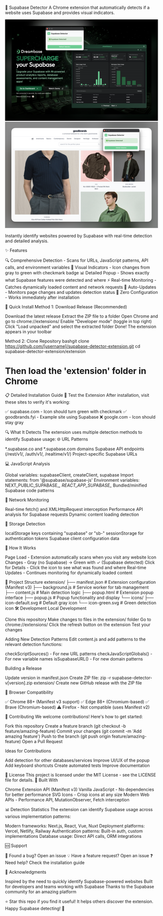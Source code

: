🔧 Supabase Detector
A Chrome extension that automatically detects if a website uses Supabase and provides visual indicators.

[![Dreambase.ai - Supabase detected](assets/dreambase-ai.png)](https://dreambase.ai)
[![Goodbrands - Supabase detected](assets/goodbrands.png)](https://goodbrands.fyi)

Instantly identify websites powered by Supabase with real-time detection and detailed analysis.

✨ Features

🔍 Comprehensive Detection - Scans for URLs, JavaScript patterns, API calls, and environment variables
🎨 Visual Indicators - Icon changes from gray to green with checkmark badge
📊 Detailed Popup - Shows exactly what Supabase features were detected and where
⚡ Real-time Monitoring - Catches dynamically loaded content and network requests
🔄 Auto-Updates - Monitors page changes and updates detection status
🚀 Zero Configuration - Works immediately after installation

🚀 Quick Install
Method 1: Download Release (Recommended)

Download the latest release
Extract the ZIP file to a folder
Open Chrome and go to chrome://extensions/
Enable "Developer mode" (toggle in top right)
Click "Load unpacked" and select the extracted folder
Done! The extension appears in your toolbar

Method 2: Clone Repository
bashgit clone https://github.com/[username]/supabase-detector-extension.git
cd supabase-detector-extension/extension
# Then load the 'extension' folder in Chrome
📋 Detailed Installation Guide
🧪 Test the Extension
After installation, visit these sites to verify it's working:

✅ supabase.com - Icon should turn green with checkmark
✅ goodbrands.fyi - Example site using Supabase
❌ google.com - Icon should stay gray

🔍 What It Detects
The extension uses multiple detection methods to identify Supabase usage:
🌐 URL Patterns

*.supabase.co and *.supabase.com domains
Supabase API endpoints (/rest/v1/, /auth/v1/, /realtime/v1/)
Project-specific Supabase URLs

💻 JavaScript Analysis

Global variables: supabaseClient, createClient, supabase
Import statements: from '@supabase/supabase-js'
Environment variables: NEXT_PUBLIC_SUPABASE_*, REACT_APP_SUPABASE_*
Bundled/minified Supabase code patterns

🔗 Network Monitoring

Real-time fetch() and XMLHttpRequest interception
Performance API analysis for Supabase requests
Dynamic content loading detection

💾 Storage Detection

localStorage keys containing "supabase" or "sb-"
sessionStorage for authentication tokens
Supabase client configuration data

📱 How It Works

Page Load - Extension automatically scans when you visit any website
Icon Changes - Gray (no Supabase) → Green with ✓ (Supabase detected)
Click for Details - Click the icon to see what was found and where
Real-time Updates - Continues monitoring for dynamically loaded content

📁 Project Structure
extension/
├── manifest.json       # Extension configuration (Manifest v3)
├── background.js       # Service worker for tab management
├── content.js         # Main detection logic
├── popup.html         # Extension popup interface
├── popup.js          # Popup functionality and display
└── icons/
    ├── icon-default.svg   # Default gray icon
    └── icon-green.svg     # Green detection icon
🛠️ Development
Local Development

Clone this repository
Make changes to files in the extension/ folder
Go to chrome://extensions/
Click the refresh button on the extension
Test your changes

Adding New Detection Patterns
Edit content.js and add patterns to the relevant detection functions:

checkScriptSources() - For new URL patterns
checkJavaScriptGlobals() - For new variable names
isSupabaseURL() - For new domain patterns

Building a Release

Update version in manifest.json
Create ZIP file: zip -r supabase-detector-v[version].zip extension/
Create new GitHub release with the ZIP file

🧩 Browser Compatibility

✅ Chrome 88+ (Manifest v3 support)
✅ Edge 88+ (Chromium-based)
✅ Brave (Chromium-based)
⚠️ Firefox - Not compatible (uses Manifest v2)

🤝 Contributing
We welcome contributions! Here's how to get started:

Fork this repository
Create a feature branch (git checkout -b feature/amazing-feature)
Commit your changes (git commit -m 'Add amazing feature')
Push to the branch (git push origin feature/amazing-feature)
Open a Pull Request

Ideas for Contributions

Add detection for other databases/services
Improve UI/UX of the popup
Add keyboard shortcuts
Create automated tests
Improve documentation

📄 License
This project is licensed under the MIT License - see the LICENSE file for details.
🎯 Built With

Chrome Extension API (Manifest v3)
Vanilla JavaScript - No dependencies for better performance
SVG Icons - Crisp icons at any size
Modern Web APIs - Performance API, MutationObserver, Fetch interception

📊 Detection Statistics
The extension can identify Supabase usage across various implementation patterns:

Modern frameworks: Next.js, React, Vue, Nuxt
Deployment platforms: Vercel, Netlify, Railway
Authentication patterns: Built-in auth, custom implementations
Database usage: Direct API calls, ORM integrations

🆘 Support

🐛 Found a bug? Open an issue
💡 Have a feature request? Open an issue
❓ Need help? Check the installation guide

🌟 Acknowledgments

Inspired by the need to quickly identify Supabase-powered websites
Built for developers and teams working with Supabase
Thanks to the Supabase community for an amazing platform


⭐ Star this repo if you find it useful! It helps others discover the extension.
Happy Supabase detecting! 🚀
